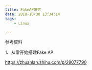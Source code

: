 ```yaml
---
title: FakeAP研究
date: 2018-10-30 13:34:14
tags:
	- Linux

---
```








参考资料

1、从零开始搭建Fake AP

https://zhuanlan.zhihu.com/p/28077790